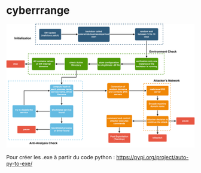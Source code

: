 # cyberrrange

![](img/sunburst.png)


Pour créer les .exe à partir du code python : https://pypi.org/project/auto-py-to-exe/
